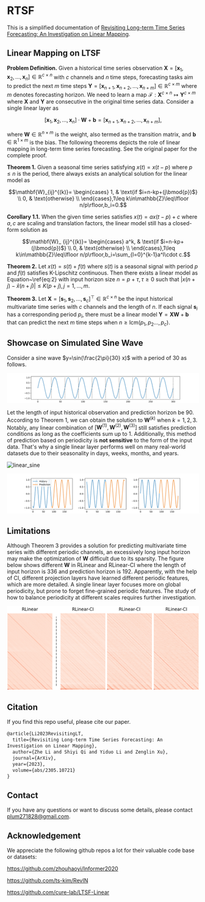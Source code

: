 # RTSF
This is a simplified documentation of [Revisiting Long-term Time Series Forecasting: An Investigation on Linear Mapping](https://arxiv.org/abs/2305.10721).

## Linear Mapping on LTSF

**Problem Definition.** Given a historical time series observation $\mathbf{X}=[\boldsymbol{x} _1,\boldsymbol{x} _2,\dots,\boldsymbol{x} _n]\in\mathbb{R}^{c\times n}$ with $c$ channels and $n$ time steps, forecasting tasks aim to predict the next $m$ time steps $\mathbf{Y}=[\boldsymbol{x}_ {n+1},\boldsymbol{x} _{n+2},\dots,\boldsymbol{x} _{n+m}]\in\mathbb{R}^{c\times m}$ where $m$ denotes forecasting horizon. We need to learn a map $\mathcal{F}:\mathbf{X}^{c\times n}\mapsto\mathbf{Y}^{c\times m}$ where $\mathbf{X}$ and $\mathbf{Y}$ are consecutive in the original time series data. Consider a single linear layer as

```math
[\boldsymbol{x}_1, \boldsymbol{x}_2, \dots, \boldsymbol{x}_n]\cdot\mathbf{W}+\mathbf{b}=[\boldsymbol{x}_{n+1}, \boldsymbol{x}_{n+2}, \dots, \boldsymbol{x}_{n+m}],
```

where $\mathbf{W}\in\mathbb{R}^{n\times m}$ is the weight, also termed as the transition matrix, and $\mathbf{b}\in\mathbb{R}^{1\times m}$ is the bias. The following theorems depicts the role of linear mapping in long-term time series forecasting. See the original paper for the complete proof.

**Theorem 1.** Given a seasonal time series satisfying $x(t)=x(t-p)$ where $p\leq n$ is the period, there always exists an analytical solution for the linear model as

$$\mathbf{W}_{ij}^{(k)}=
\begin{cases}
  1, & \text{if $i=n-kp+(j\bmod{p})$} \\
  0, & \text{otherwise} \\
\end{cases},1\leq k\in\mathbb{Z}\leq\lfloor n/p\rfloor,b_i=0.$$

**Corollary 1.1.** When the given time series satisfies $x(t)=ax(t-p)+c$ where $a,c$ are scaling and translation factors, the linear model still has a closed-form solution as

$$\mathbf{W}_ {ij}^{(k)}=
\begin{cases}
  a^k, & \text{if $i=n-kp+(j\bmod{p})$} \\
  0, & \text{otherwise} \\
\end{cases},1\leq k\in\mathbb{Z}\leq\lfloor n/p\rfloor,b_i=\sum_{l=0}^{k-1}a^l\cdot c.$$

**Theorem 2.** Let $x(t)=s(t)+f(t)$ where $s(t)$ is a seasonal signal with period $p$ and $f(t)$ satisfies K-Lipschitz continuous. Then there exists a linear model as Equation~\ref{eq:2} with input horizon size $n=p+\tau,\tau\geq0$ such that $\vert x(n+j)-\hat{x}(n+j)\vert\leq K(p+j), j=1,\dots,m$.

**Theorem 3.** Let $\mathbf{X}=[\boldsymbol{s}_1,\boldsymbol{s}_2,\dots,\boldsymbol{s}_c]^\top\in\mathbb{R}^{c\times n}$ be the input historical multivariate time series with $c$ channels and the length of $n$. If each signal $\boldsymbol{s}_i$ has a corresponding period $p_i$, there must be a linear model $\mathbf{Y}=\mathbf{X}\mathbf{W}+\mathbf{b}$ that can predict the next $m$ time steps when $n\geq\text{lcm}(p_1,p_2\dots,p_c)$.

## Showcase on Simulated Sine Wave

Consider a sine wave $y=\sin(\frac{2\pi}{30} x)$ with a period of 30 as follows. 

![sine](pics/sine.svg)

Let the length of input historical observation and prediction horizon be 90. According to Theorem 1, we can obtain the solution to $\mathbf{W}^{(k)}$ when $k=1,2,3$. Notably, any linear combination of $[\mathbf{W}^{(1)},\mathbf{W}^{(2)},\mathbf{W}^{(3)}]$ still satisfies prediction conditions as long as the coefficients sum up to 1. Additionally, this method of prediction based on periodicity is **not sensitive** to the form of the input data. That's why a single linear layer performs well on many real-world datasets due to their seasonality in days, weeks, months, and years.

![linear_sine](pics/linear_sine.svg)

![sine_pred](pics/sine_pred.svg)

## Limitations

Although Theorem 3 provides a solution for predicting multivariate time series with different periodic channels, an excessively long input horizon may make the optimization of $\mathbf{W}$ difficult due to its sparsity. The figure below shows different $\mathbf{W}$ in RLinear and RLinear-CI where the length of input horizon is 336 and prediction horizon is 192. Apparently, with the help of CI, different projection layers have learned different periodic features, which are more detailed. A single linear layer focuses more on global periodicity, but prone to forget fine-grained periodic features. The study of how to balance periodicity at different scales requires further investigation.

![ECL](pics/ECL.png)

## Citation

If you find this repo useful, please cite our paper. 

```
@article{Li2023RevisitingLT,
  title={Revisiting Long-term Time Series Forecasting: An Investigation on Linear Mapping},
  author={Zhe Li and Shiyi Qi and Yiduo Li and Zenglin Xu},
  journal={ArXiv},
  year={2023},
  volume={abs/2305.10721}
}
```

## Contact

If you have any questions or want to discuss some details, please contact plum271828@gmail.com.

## Acknowledgement

We appreciate the following github repos a lot for their valuable code base or datasets:

https://github.com/zhouhaoyi/Informer2020

https://github.com/ts-kim/RevIN

https://github.com/cure-lab/LTSF-Linear
